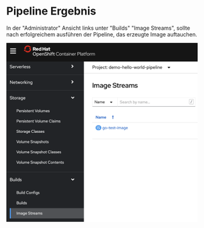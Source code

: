 # Pipeline Ergebnis

In der "Administrator" Ansicht links unter "Builds" "Image Streams", sollte nach erfolgreichem ausführen der Pipeline, das erzeugte Image auftauchen.

![](../../../.gitbook/assets/screenshot-2021-04-14-at-22.41.02.png)

